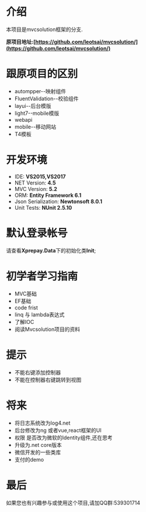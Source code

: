 # 介绍

本项目是mvcsolution框架的分支.

**原项目地址:[https://github.com/leotsai/mvcsolution/](https://github.com/leotsai/mvcsolution/)**


# 跟原项目的区别
- autompper--映射组件
- FluentValidation--校验组件
- layui--后台模版
- light7--mobile模版
- webapi
- mobile--移动网站
- T4模板

# 开发环境

* IDE:    **VS2015,VS2017**
* NET Version: **4.5**
* MVC Version: **5.2**
* ORM: **Entity Framework 6.1**
* Json Serialization: **Newtonsoft 8.0.1**
* Unit Tests: **NUnit 2.5.10**

# 默认登录帐号
请查看**Xprepay.Data**下的初始化类**Init**;

# 初学者学习指南
- MVC基础
- EF基础
- code frist
- linq 与 lambda表达式
- 了解IOC
- 阅读Mvcsolution项目的资料

# 提示
* 不能右键添加控制器
* 不能在控制器右键跳转到视图

# 将来
* 将日志系统改为log4.net
* 后台修改为ng 或者vue,react框架的UI
* 权限 是否改为微软的Identity组件,还在思考
* 升级为.net core版本
* 微信开发的一些类库
* 支付的demo

# 最后
如果您也有兴趣参与或使用这个项目,请加QQ群:539301714
